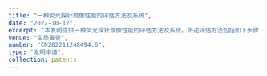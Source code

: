 ```yaml
---
title: "一种荧光探针成像性能的评估方法及系统",
date: "2022-10-12",
excerpt: "本发明提供一种荧光探针成像性能的评估方法及系统。所述评估方法包括如下步骤：(1)对荧光探针的通用功能、专业功能和补充功能分别进行评分，得到通用功能的分值、专业功能的分值和补充功能的分值；(2)对步骤(1)得到的通用功能的分值、专业功能的分值和补充功能的分值进行分析得到总分，完成所述荧光探针成像性能的评估。本发明通过对荧光探针的不同功能参数进行评分、分析，客观、全面的完成了荧光探针成像性能的评估，解决了现有技术中只能通过比较荧光探针的单一参数，无法全面反映荧光探针成像性能的问题。",
venue: "实质审查",
number: "CN202211248494.6",
type: "发明申请",
collection: patents
---
```



